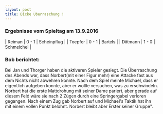```yaml
---
layout: post
title: Dicke Überraschung !
---
```


### Ergebnisse vom Spieltag am 13.9.2016

| Reiman | 0 - 1 | Scheinpflug |
| Toepfer | 0 - 1 | Bartels |
| Dittmann | 1 - 0 | Schmeichel |

### Bob berichtet:

<div id="toepfer_bartels" style="width: 400px"></div>
<script>
var vm2016 = 'r2q1rk1/3nppbp/p2pP1pn/1p4N1/3pNP2/4B3/PPP3PP/R2Q1RK1 b - - 0 13';
var board = ChessBoard('toepfer_bartels', vm2016);
</script>


 Bei Jan und Thorger haben die aktiveren Spieler gesiegt. Die Überraschung des Abends war, dass Norbert(mit einer Figur mehr) eine Attacke fast aus dem Nichts nicht abwehren konnte. Nach dem Spiel meinte Michael, dass er eigentlich aufgeben konnte, aber er wollte versuchen, was zu erschwindeln. Norbert hat die erste Mattdrohung mit seiner Dame pariert, aber gerade auf diesem Feld wäre sie nach 2 Zügen durch eine Springergabel verloren gegangen. Nach einem Zug gab Norbert auf und Michael's Taktik hat ihn mit einem vollen Punkt belohnt. Norbert bleibt aber Erster seiner Gruppe".
